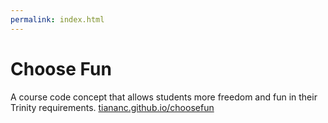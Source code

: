 ```yaml
---
permalink: index.html
---
```


# Choose Fun
A course code concept that allows students more freedom and fun in their Trinity requirements.
[tiananc.github.io/choosefun](https://tiananc.github.io/choosefun/)
